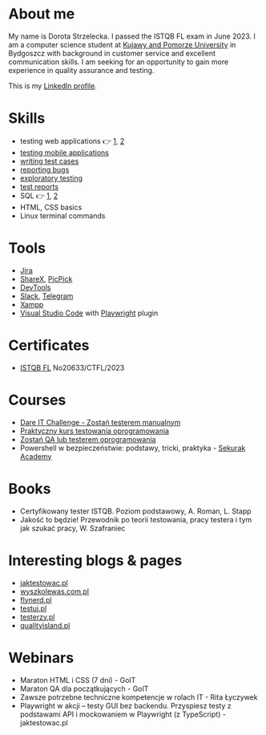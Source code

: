 # About me
My name is Dorota Strzelecka. I passed the ISTQB FL exam in June 2023. I am a computer science student at [Kujawy and Pomorze University](https://kpsw.edu.pl/) in Bydgoszcz with background in customer service and excellent communication skills. I am seeking for an opportunity to gain more experience in quality assurance and testing. 

This is my [LinkedIn profile](https://www.linkedin.com/in/dorota-anna-strzelecka/).
 
# Skills

 - testing web applications :point_right: [1](https://docs.google.com/spreadsheets/d/18KRhJNuf7G2CwXaZG6rypxzqSSqxzQfxxIP56fwFskw/edit#gid=0), [2](https://docs.google.com/spreadsheets/d/1zPPDsfIzF4ZiUUsAtWzGJgTkTW75ugP_xaIP0v2w1a0/edit#gid=0)
 - [testing mobile applications](https://docs.google.com/spreadsheets/d/1gc6FQlA2MsqbtwLY6J1yqYB7npXbWyJaQSKdPJHPPV0/edit#gid=643102757)
 - [writing test cases](https://docs.google.com/spreadsheets/d/1zPPDsfIzF4ZiUUsAtWzGJgTkTW75ugP_xaIP0v2w1a0/edit#gid=0)
 - [reporting bugs](https://docs.google.com/spreadsheets/d/1FaXpOwPhmqCUNZjDiu7S9E8Cl5EN8CxWqXOU3nAvnes/edit?usp=drive_link)
 - [exploratory testing](https://docs.google.com/spreadsheets/d/1zPPDsfIzF4ZiUUsAtWzGJgTkTW75ugP_xaIP0v2w1a0/edit#gid=0)
 - [test reports](https://docs.google.com/document/d/1A4OZUM8-a3qJvJtBDRqSAUafLeQQ8cy-hpkIjiHffUY/edit?usp=drive_link)  
 - SQL 👉 [1](https://github.com/dastrzelecka/challenge_portfolio_DorStr/blob/main/README.md#task-5), [2](https://github.com/dastrzelecka/challenge_portfolio_DorStr/blob/main/README.md#task-6)
 - HTML, CSS basics
 - Linux terminal commands

# Tools

 - [Jira](https://www.atlassian.com/pl/software/jira)
 - [ShareX](https://getsharex.com/), [PicPick](https://picpick.app/)
 - [DevTools](https://developer.chrome.com/docs/devtools/overview/)
 - [Slack](https://slack.com/), [Telegram](https://web.telegram.org/)
 - [Xampp](https://www.apachefriends.org/pl/index.html)
 - [Visual Studio Code](https://code.visualstudio.com/) with [Playwright](https://playwright.dev/) plugin
   
# Certificates

 - [ISTQB FL](http://scr.istqb.org/) No20633/CTFL/2023

# Courses

 - [Dare IT Challenge - Zostań testerem manualnym](https://github.com/dastrzelecka/challenge_portfolio_DorStr/blob/main/README.md)
 - [Praktyczny kurs testowania oprogramowania](https://www.udemy.com/course/praktyczny-kurs-testowania-oprogramowania/)
 - [Zostań QA lub testerem oprogramowania](https://www.udemy.com/course/zostan-qa-od-zera/)
 - Powershell w bezpieczeństwie: podstawy, tricki, praktyka - [Sekurak Academy](https://sklep.securitum.pl/sekurak-academy-2023)

# Books

- Certyfikowany tester ISTQB. Poziom podstawowy, A. Roman, L. Stapp 
- Jakość to będzie! Przewodnik po teorii testowania, pracy testera i tym jak szukać pracy, W. Szafraniec
  
# Interesting blogs & pages

 - [jaktestowac.pl](https://jaktestowac.pl)
 - [wyszkolewas.com.pl](https://www.wyszkolewas.com.pl/)
 - [flynerd.pl](https://www.flynerd.pl/)
 - [testuj.pl](https://testuj.pl/)
 - [testerzy.pl](https://testerzy.pl/)
 - [qualityisland.pl](https://qualityisland.pl/blog/)

# Webinars

 - Maraton HTML i CSS (7 dni) - GoIT
 - Maraton QA dla początkujących - GoIT
 - Zawsze potrzebne techniczne kompetencje w rolach IT - Rita Łyczywek
 - Playwright w akcji – testy GUI bez backendu. Przyspiesz testy z podstawami API i mockowaniem w Playwright (z TypeScript) - jaktestowac.pl
